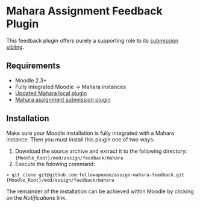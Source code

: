 # Mahara Assignment Feedback Plugin

This feedback plugin offers purely a supporting role to its [submission sibling][1].

## Requirements

- Moodle 2.3+
- Fully integrated Moodle -> Mahara instances
- [Updated Mahara local plugin][2]
- [Mahara assignment submission plugin][1]

## Installation

Make sure your Moodle installation is fully integrated with a Mahara instance. Then you must install this
plugin one of two ways:

1. Download the source archive and extract it to the following directory: `{Moodle_Root}/mod/assign/feedback/mahara`
2. Execute the folowing command:

```
> git clone git@github.com:fellowapeman/assign-mahara-feedback.git {Moodle_Root}/mod/assign/feedback/mahara
```

The remainder of the installation can be achieved within Moodle by clicking on the _Notifications_ link.

[1]: https://github.com/fellowapeman/assign-mahara
[2]: https://github.com/fellowapeman/local-mahara
